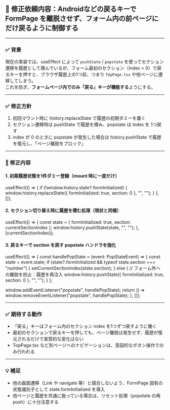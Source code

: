 ## 🎯 修正依頼内容：Androidなどの戻るキーで FormPage を離脱させず、フォーム内の前ページにだけ戻るように制御する

---

### ✅ 背景

現在の実装では、useEffect によって `pushState` / `popstate` を使ってセクション遷移を履歴として積んでいるが、フォーム最初のセクション（index = 0）で戻るキーを押すと、ブラウザ履歴上の1つ前、つまり `TopPage.tsx` や他ページに遷移してしまう。  
これを防ぎ、**フォームページ内でのみ「戻る」キーが機能する**ようにする。

---

### ✅ 修正方針

1. 初回マウント時に history.replaceState で履歴の初期ダミーを置く  
2. セクション遷移時は pushState で履歴を積み、popstate は index を 1つ戻す  
3. index が 0 のときに popstate が発生した場合は history.pushState で履歴を復元し、「ページ離脱をブロック」

---

### 🔧 修正内容

#### 1. 初期履歴状態を1件ダミー登録（mount 時に一度だけ）

useEffect(() => {
  if (!window.history.state?.formInitialized) {
    window.history.replaceState({ formInitialized: true, section: 0 }, "", "");
  }
}, []);

#### 2. セクション切り替え時に履歴を積む処理（現状と同様）

useEffect(() => {
  const state = { formInitialized: true, section: currentSectionIndex };
  window.history.pushState(state, "", "");
}, [currentSectionIndex]);

#### 3. 戻るキーで section を戻す popstate ハンドラを強化

useEffect(() => {
  const handlePopState = (event: PopStateEvent) => {
    const state = event.state;
    if (state?.formInitialized && typeof state.section === "number") {
      setCurrentSectionIndex(state.section);
    } else {
      // フォーム外への離脱を防止：履歴を再注入
      window.history.pushState({ formInitialized: true, section: 0 }, "", "");
    }
  };

  window.addEventListener("popstate", handlePopState);
  return () => window.removeEventListener("popstate", handlePopState);
}, []);

---

### ✅ 期待する動作

- 「戻る」キーはフォーム内のセクション index を1つずつ戻すように働く  
- 最初のセクションで戻るキーを押しても、ページ離脱は発生せず、履歴が復元されるだけで実質的な変化はない  
- TopPage.tsx など別ページへのナビゲーションは、意図的なボタン操作でのみ行われる

---

### 💡 補足

- 他の画面遷移（Link や navigate 等）と競合しないよう、FormPage 固有の状態識別子として state.formInitialized を導入  
- 他ページと履歴を共通に扱っている場合は、リセット処理（popstate の再 push）に十分注意する
